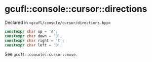 # gcufl::console::cursor::directions
Declared in `<gcufl/console/cursor/directions.hpp>`
```cpp
constexpr char up = 'A';
constexpr char down = 'B';
constexpr char right = 'C';
constexpr char left = 'D';
```
See `gcufl::console::cursor::move`.
